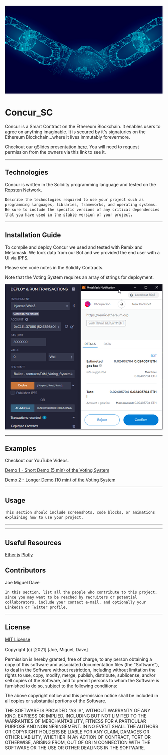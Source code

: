 ![handy](images/blockchain_handshake.png)


# Concur_SC
Concur is a Smart Contract on the Ethereum Blockchain. It enables users to agree on anything imaginable. It is secured by it's signaturies on the Ethereum Blockchain...where it lives immutably forevermore. 

Checkout our gSlides presentation [here](https://docs.google.com/presentation/d/1rih1TbxnlrEZVL_i3aZtN38MSt9jj_9ODyq0QfhbHfI/edit?usp=sharing). You will need to request permission from the owners via this link to see it.

---

## Technologies

Concur is written in the Solidity programming language and tested on the Ropsten Network. 

    Describe the technologies required to use your project such as programming languages, libraries, frameworks, and operating systems. Be sure to include the specific versions of any critical dependencies that you have used in the stable version of your project.

---

## Installation Guide

To compile and deploy Concur we used and tested with Remix and Metamask. We took data from our Bot and we provided the end user with a UI via IPFS. 

Please see code notes in the Solidity Contracts.

Note that the Voting System requires an array of strings for deployment.

![handy](images/deploying_contract.png)

---

## Examples

Checkout our YouTube Videos.

[Demo 1 - Short Demo (5 min) of the Voting System](https://www.youtube.com/watch?v=cDsFlOUtCto)

[Demo 2 - Longer Demo (10 min) of the Voting System](https://www.youtube.com/watch?v=2Pioc1-ETyg)

---

## Usage

    This section should include screenshots, code blocks, or animations explaining how to use your project.

---

---

## Useful Resources

[Ether.js](https://docs.ethers.io/v5/)
[Plotly](https://plotly.com/javascript/getting-started/#start-plotting)


## Contributors

Joe
Miguel
Dave

    In this section, list all the people who contribute to this project; since you may want to be reached by recruiters or potential collaborators, include your contact e-mail, and optionally your LinkedIn or Twitter profile.

---

## License

[MIT License](./LICENSE.TXT)

Copyright (c) [2021] [Joe, Miguel, Dave]

Permission is hereby granted, free of charge, to any person obtaining a copy
of this software and associated documentation files (the "Software"), to deal
in the Software without restriction, including without limitation the rights
to use, copy, modify, merge, publish, distribute, sublicense, and/or sell
copies of the Software, and to permit persons to whom the Software is
furnished to do so, subject to the following conditions:

The above copyright notice and this permission notice shall be included in all
copies or substantial portions of the Software.

THE SOFTWARE IS PROVIDED "AS IS", WITHOUT WARRANTY OF ANY KIND, EXPRESS OR
IMPLIED, INCLUDING BUT NOT LIMITED TO THE WARRANTIES OF MERCHANTABILITY,
FITNESS FOR A PARTICULAR PURPOSE AND NONINFRINGEMENT. IN NO EVENT SHALL THE
AUTHORS OR COPYRIGHT HOLDERS BE LIABLE FOR ANY CLAIM, DAMAGES OR OTHER
LIABILITY, WHETHER IN AN ACTION OF CONTRACT, TORT OR OTHERWISE, ARISING FROM,
OUT OF OR IN CONNECTION WITH THE SOFTWARE OR THE USE OR OTHER DEALINGS IN THE
SOFTWARE.
